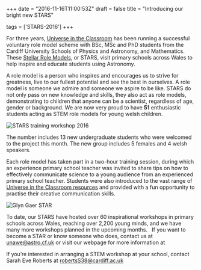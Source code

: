 +++
date = "2016-11-16T11:00:53Z"
draft = false
title = "Introducing our bright new STARS"

tags = ['STARS-2016']
+++

For three years, [Universe in the Classroom](/about) has been running a successful voluntary role model scheme with BSc, MSc and PhD students from the Cardiff University Schools of Physics and Astronomy, and Mathematics. These [Stellar Role Models](/stars), or STARS, visit primary schools across Wales to help inspire and educate students using Astronomy.

A role model is a person who inspires and encourages us to strive for greatness, live to our fullest potential and see the best in ourselves. A role model is someone we admire and someone we aspire to be like. STARS do not only pass on new knowledge and skills, they also act as role models, demonstrating to children that anyone can be a scientist, regardless of age, gender or background. We are now very proud to have **51** enthusiastic students acting as STEM role models for young welsh children. 

![STARS training workshop 2016](/images/stars-train-2016.png)

The number includes 13 new undergraduate students who were welcomed to the project this month. The new group includes 5 females and 4 welsh speakers.

Each role model has taken part in a two-hour training session, during which an experience primary school teacher was invited to share tips on how to effectively communicate science to a young audience from an experienced primary school teacher. Students were also introduced to the vast range of [Universe in the Classroom resources](/resources) and provided with a fun opportunity to practise their creative communication skills.

![Glyn Gaer STAR](/images/glyngaer-STAR.png)

To date, our STARS have hosted over 60 inspirational workshops in primary schools across Wales, reaching over 2,200 young minds, and we have many more workshops planned in the upcoming months.
 
If you want to become a STAR or know someone who does, contact us at [unawe@astro.cf.uk](mailto:unawe@astro.cf.uk) or visit our webpage for more information at  

If you’re interested in arranging a STEM workshop at your school, contact Sarah Eve Roberts at [robertsS38@cardiff.ac.uk](mailto:robertsS38@cardiff.ac.uk)

